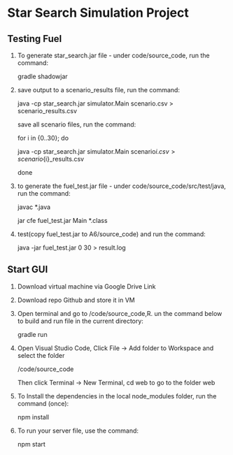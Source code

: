 # Star Search Simulation Project

## Testing Fuel
1. To generate star_search.jar file - under code/source_code, run the command:
   
   gradle shadowjar
   
2. save output to a scenario<N>_results file, run the command:
   
   java -cp star_search.jar simulator.Main scenario<N>.csv > scenario<N>_results.csv
   
   save all scenario files, run the command:
   
   for i in {0..30}; do
      
      java -cp star_search.jar simulator.Main scenario${i}.csv > scenario${i}_results.csv
   
   done

3. to generate the fuel_test.jar file - under code/source_code/src/test/java, run the command:
   
   javac *.java
   
   jar cfe fuel_test.jar Main *.class
   
4. test(copy fuel_test.jar to A6/source_code) and run the command:
   
   java -jar fuel_test.jar 0 30 > result.log
   
 
## Start GUI
1. Download virtual machine via Google Drive Link

2. Download repo Github and store it in VM

3. Open terminal and go to /code/source_code,R. un the command below to build and run file in the current directory:
   
   gradle run
   
4. Open Visual Studio Code, Click File -> Add folder to Workspace and select the folder
   
   /code/source_code
   
   Then click Terminal -> New Terminal, cd web to go to the folder web
   
5. To Install the dependencies in the local node_modules folder, run the command (once):
   
   npm install
   
6. To run your server file, use the command:
  
   npm start
 
   
   
